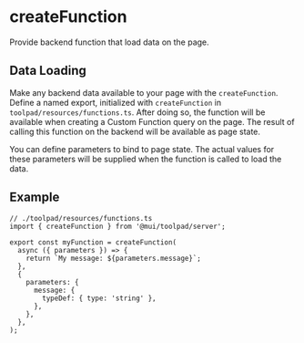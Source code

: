 # createFunction

<p class="description">Provide backend function that load data on the page.</p>

## Data Loading

Make any backend data available to your page with the `createFunction`. Define a named export, initialized with `createFunction` in `toolpad/resources/functions.ts`. After doing so, the function will be available when creating a Custom Function query on the page. The result of calling this function on the backend will be available as page state.

You can define parameters to bind to page state. The actual values for these parameters will be supplied when the function is called to load the data.

## Example

```tsx
// ./toolpad/resources/functions.ts
import { createFunction } from '@mui/toolpad/server';

export const myFunction = createFunction(
  async ({ parameters }) => {
    return `My message: ${parameters.message}`;
  },
  {
    parameters: {
      message: {
        typeDef: { type: 'string' },
      },
    },
  },
);
```
